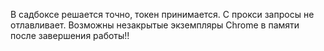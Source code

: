 В садбоксе решается точно, токен принимается. С прокси запросы не отлавливает. Возможны незакрытые экземпляры Chrome в памяти после завершения работы!!
